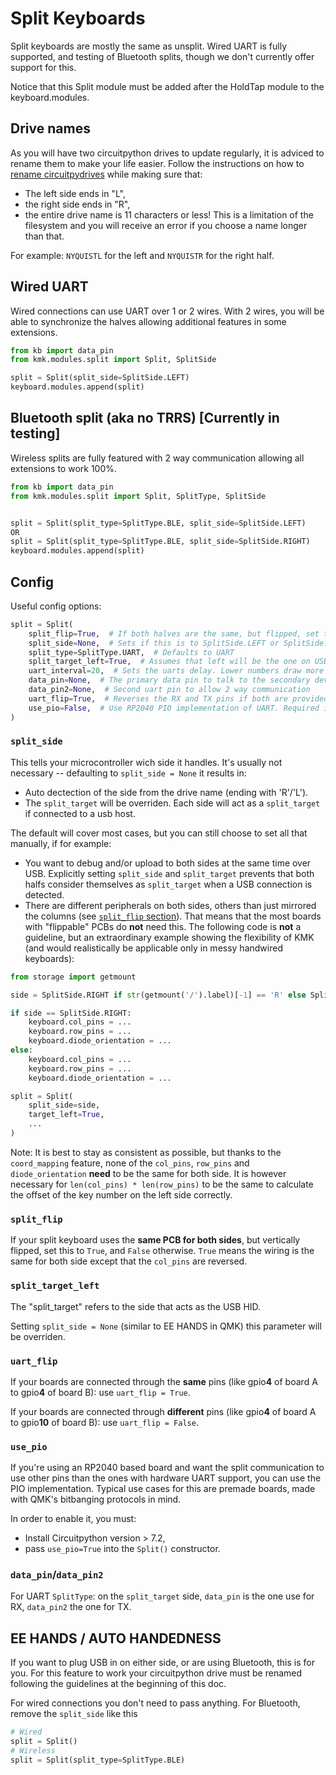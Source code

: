 # Split Keyboards
Split keyboards are mostly the same as unsplit. Wired UART is fully supported,
and testing of Bluetooth splits, though we don't currently offer support for this.

Notice that this Split module must be added after the HoldTap module to the keyboard.modules.

## Drive names
As you will have two circuitpython drives to update regularly, it is adviced to rename them to make
your life easier.  Follow the instructions on how to [rename circuitpydrives](https://learn.adafruit.com/welcome-to-circuitpython/renaming-circuitpy) while making sure that:
 - The left side ends in "L",
 - the right side ends in "R",
 - the entire drive name is 11 characters or less! This is a limitation of the filesystem and you will receive an error if you choose a name longer than that.

For example: `NYQUISTL` for the left and `NYQUISTR` for the right half.

## Wired UART
Wired connections can use UART over 1 or 2 wires. With 2 wires, you will be able
to synchronize the halves allowing additional features in some extensions.
```python
from kb import data_pin
from kmk.modules.split import Split, SplitSide

split = Split(split_side=SplitSide.LEFT)
keyboard.modules.append(split)
```

## Bluetooth split (aka no TRRS) [Currently in testing]
Wireless splits are fully featured with 2 way communication allowing all extensions to work 100%.
```python
from kb import data_pin
from kmk.modules.split import Split, SplitType, SplitSide


split = Split(split_type=SplitType.BLE, split_side=SplitSide.LEFT)
OR
split = Split(split_type=SplitType.BLE, split_side=SplitSide.RIGHT)
keyboard.modules.append(split)
```

## Config
Useful config options:
```python
split = Split(
    split_flip=True,  # If both halves are the same, but flipped, set this True
    split_side=None,  # Sets if this is to SplitSide.LEFT or SplitSide.RIGHT, or use EE hands
    split_type=SplitType.UART,  # Defaults to UART
    split_target_left=True,  # Assumes that left will be the one on USB. Set to False if it will be the right
    uart_interval=20,  # Sets the uarts delay. Lower numbers draw more power
    data_pin=None,  # The primary data pin to talk to the secondary device with
    data_pin2=None,  # Second uart pin to allow 2 way communication
    uart_flip=True,  # Reverses the RX and TX pins if both are provided
    use_pio=False,  # Use RP2040 PIO implementation of UART. Required if you want to use other pins than RX/TX
)

```

### `split_side`
This tells your microcontroller wich side it handles. It's usually not necessary -- defaulting to `split_side = None` it results in:
- Auto dectection of the side from the drive name (ending with 'R'/'L').
- The `split_target` will be overriden. Each side will act as a `split_target` if connected to a usb host.


The default will cover most cases, but you can still choose to set all that manually, if for example:
- You want to debug and/or upload to both sides at the same time over USB. Explicitly setting `split_side` and `split_target` prevents that both halfs consider themselves as `split_target` when a USB connection is detected.
- There are different peripherals on both sides, others than just mirrored the columns (see [`split_flip` section](#split_flip)). That means that the most boards with "flippable" PCBs do **not** need this. The following code is **not** a guideline, but an extraordinary example showing the flexibility of KMK (and would realistically be applicable only in messy handwired keyboards):

```python
from storage import getmount

side = SplitSide.RIGHT if str(getmount('/').label)[-1] == 'R' else SplitSide.LEFT

if side == SplitSide.RIGHT:
    keyboard.col_pins = ...
    keyboard.row_pins = ...
    keyboard.diode_orientation = ...
else:
    keyboard.col_pins = ...
    keyboard.row_pins = ...
    keyboard.diode_orientation = ...

split = Split(
    split_side=side,
    target_left=True,
    ...
)
```

Note: It is best to stay as consistent as possible, but thanks to the `coord_mapping` feature, none of the `col_pins`, `row_pins` and `diode_orientation` **need** to be the same for both side.
It is however necessary for `len(col_pins) * len(row_pins)` to be the same to calculate the offset of the key number on the left side correctly.

### `split_flip`
If your split keyboard uses the **same PCB for both sides**, but vertically flipped, set this to `True`, and `False` otherwise. `True` means the wiring is the same for both side except that the `col_pins` are reversed.

### `split_target_left`
The "split_target" refers to the side that acts as the USB HID.

Setting `split_side = None` (similar to EE HANDS in QMK) this parameter will be overriden.

### `uart_flip`
If your boards are connected through the **same** pins (like gpio**4** of board A to gpio**4** of board B): use `uart_flip = True`.

If your boards are connected through **different** pins (like gpio**4** of board A to gpio**10** of board B): use `uart_flip = False`.


### `use_pio`
If you're using an RP2040 based board and want the split communication to use other pins than the ones with hardware UART support, you can use the PIO implementation. Typical use cases for this are premade boards, made with QMK's bitbanging protocols in mind.

In order to enable it, you must:

- Install Circuitpython version > 7.2,
- pass `use_pio=True` into the `Split()` constructor.


### `data_pin`/`data_pin2`
For UART `SplitType`: on the `split_target` side, `data_pin` is the one use for RX, `data_pin2` the one for TX.

## EE HANDS / AUTO HANDEDNESS
If you want to plug USB in on either side, or are using Bluetooth, this is for you. For this feature to work your circuitpython drive must be renamed following the guidelines at the beginning of this doc.

For wired connections you don't need to pass anything. For Bluetooth, remove the `split_side` like this
```python
# Wired
split = Split()
# Wireless
split = Split(split_type=SplitType.BLE)
```
